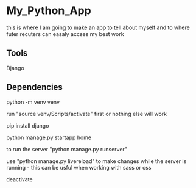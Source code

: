 # My_Python_App

this is where I am going to make an app to tell
about myself and to where futer recuters can easaly accses my best work

## Tools

Django

## Dependencies

python -m venv venv

run "source venv/Scripts/activate" first or nothing else will work

pip install django

python manage.py startapp home

to run the server "python manage.py runserver"

use "python manage.py livereload" to make changes while the server is running - this can be usful when working with sass or css

deactivate

